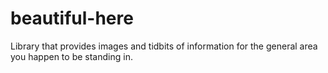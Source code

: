 # beautiful-here
Library that provides images and tidbits of information for the general area you happen to be standing in.  
